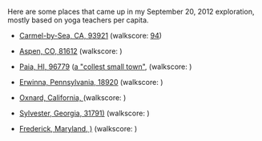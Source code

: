 Here are some places that came up in my September 20, 2012 exploration, mostly
based on yoga teachers per capita.

* [Carmel-by-Sea, CA, 93921](http://en.wikipedia.org/wiki/Carmel-by-the-Sea,_California)
    (walkscore: [94](http://www.walkscore.com/score/93921))
* [Aspen, CO, 81612](http://en.wikipedia.org/wiki/Aspen,_Colorado)
    (walkscore: [](http://www.walkscore.com/score/81611))

* [Paia, HI, 96779](http://en.wikipedia.org/wiki/Paia,_Hawaii)
    ([a "collest small town"](http://www.budgettravel.com/feature/10-coolest-small-towns-hawaii,5098/),
    (walkscore: [](http://www.walkscore.com/score/96779))

* [Erwinna, Pennsylvania, 18920](http://en.wikipedia.org/wiki/Erwinna,_Pennsylvania)
    (walkscore: [](http://www.walkscore.com/score/18920))
* [Oxnard, California, ](http://en.wikipedia.org/wiki/Oxnard,_California)
    (walkscore: [](http://www.walkscore.com/score/))
* [Sylvester, Georgia, 31791)](http://en.wikipedia.org/wiki/Sylvester,_Georgia)
    (walkscore: [](http://www.walkscore.com/score/31791))
* [Frederick, Maryland, )](http://en.wikipedia.org/wiki/Frederick,_Maryland)
    (walkscore: [](http://www.walkscore.com/score/))
